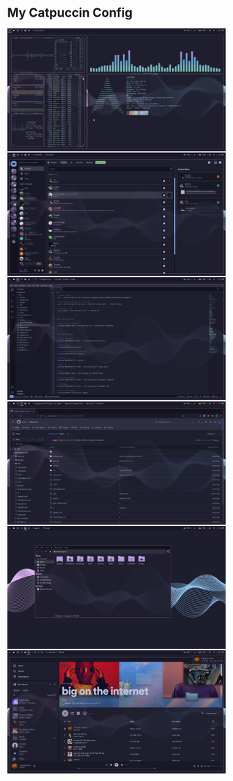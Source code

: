# My Catpuccin Config
![](https://github.com/Agerr/Catppuccin/blob/main/screenshots/screenshot_1.png)
![](https://github.com/Agerr/Catppuccin/blob/main/screenshots/screenshot_2.png)
![](https://github.com/Agerr/Catppuccin/blob/main/screenshots/screenshot_3.png)
![](https://github.com/Agerr/Catppuccin/blob/main/screenshots/screenshot_4.png)
![](https://github.com/Agerr/Catppuccin/blob/main/screenshots/screenshot_5.png)
![](https://github.com/Agerr/Catppuccin/blob/main/screenshots/screenshot_6.png)
